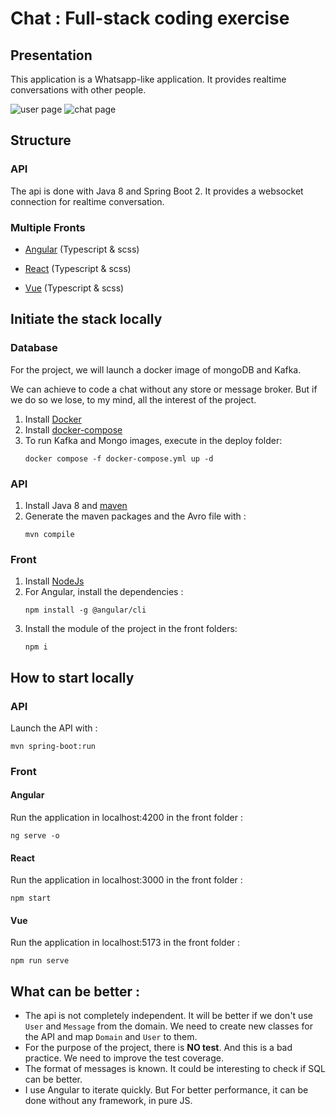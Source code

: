# Chat : Full-stack coding exercise

## Presentation

This application is a Whatsapp-like application. It provides realtime conversations with other people.

  ![user page](./doc/user_screen.jpg)
  ![chat page](./doc/message_screen.jpg)
## Structure

### API
The api is done with Java 8 and Spring Boot 2.
It provides a websocket connection for realtime conversation.

### Multiple Fronts
- [Angular](https://angular.io) (Typescript & scss)

- [React](https://reactjs.org/) (Typescript & scss)

- [Vue](https://fr.vuejs.org/) (Typescript & scss)

## Initiate the stack locally

### Database

For the project, we will launch a docker image of mongoDB and Kafka.

We can achieve to code a chat without any store or message broker. But if we do so we lose, to my mind, all the interest of the project.

1. Install [Docker](https://docs.docker.com/install/)
2. Install [docker-compose](https://docs.docker.com/compose/install/)
3. To run Kafka and Mongo images, execute in the deploy folder: 
    ```
    docker compose -f docker-compose.yml up -d
    ```
### API

1. Install Java 8 and [maven](https://maven.apache.org/install.html)
2. Generate the maven packages and the Avro file with :
    ```
    mvn compile
    ```

### Front

1. Install [NodeJs](https://nodejs.org/en/)
2. For Angular, install the dependencies :
    ```
    npm install -g @angular/cli
    ```
3. Install the module of the project in the front folders:
    ```
    npm i
    ```

## How to start locally

### API

Launch the API with : 

```
mvn spring-boot:run
```

### Front

#### Angular

Run the application in localhost:4200 in the front folder : 
```
ng serve -o
```

#### React

Run the application in localhost:3000 in the front folder : 
```
npm start
```

#### Vue

Run the application in localhost:5173 in the front folder : 
```
npm run serve
```

## What can be better :

- The api is not completely independent. It will be better if we don't use `User` and `Message` from the domain. 
We need to create new classes for the API and map `Domain` and `User` to them.
- For the purpose of the project, there is **NO test**. And this is a bad practice. We need to improve the test coverage.
- The format of messages is known. It could be interesting to check if SQL can be better.
- I use Angular to iterate quickly. But For better performance, it can be done without any framework, in pure JS.
